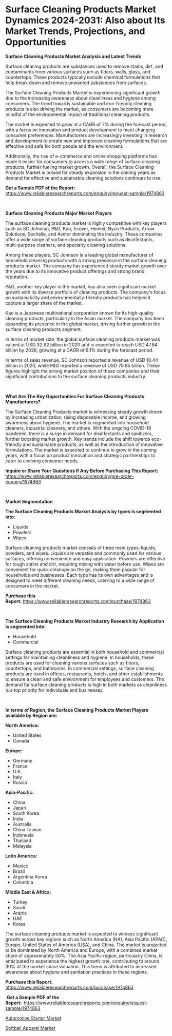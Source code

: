 <p><h1>Surface Cleaning Products Market Dynamics 2024-2031: Also about Its Market Trends, Projections, and Opportunities</h1></p><p><strong>Surface Cleaning Products Market Analysis and Latest Trends</strong></p>
<p><p>Surface cleaning products are substances used to remove stains, dirt, and contaminants from various surfaces such as floors, walls, glass, and countertops. These products typically include chemical formulations that help break down and remove unwanted substances from surfaces.</p><p>The Surface Cleaning Products Market is experiencing significant growth due to the increasing awareness about cleanliness and hygiene among consumers. The trend towards sustainable and eco-friendly cleaning products is also driving the market, as consumers are becoming more mindful of the environmental impact of traditional cleaning products.</p><p>The market is expected to grow at a CAGR of 7% during the forecast period, with a focus on innovation and product development to meet changing consumer preferences. Manufacturers are increasingly investing in research and development to create new and improved cleaning formulations that are effective and safe for both people and the environment.</p><p>Additionally, the rise of e-commerce and online shopping platforms has made it easier for consumers to access a wide range of surface cleaning products, further fueling market growth. Overall, the Surface Cleaning Products Market is poised for steady expansion in the coming years as demand for effective and sustainable cleaning solutions continues to rise.</p></p>
<p><strong>Get a Sample PDF of the Report:&nbsp;</strong> <a href="https://www.reliableresearchreports.com/enquiry/request-sample/1974863">https://www.reliableresearchreports.com/enquiry/request-sample/1974863</a></p>
<p>&nbsp;</p>
<p><strong>Surface Cleaning Products Major Market Players</strong></p>
<p><p>The surface cleaning products market is highly competitive with key players such as SC Johnson, P&G, Kao, Ecover, Henkel, Nyco Products, Arrow Solutions, Sechelle, and Avmor dominating the industry. These companies offer a wide range of surface cleaning products such as disinfectants, multi-purpose cleaners, and specialty cleaning solutions.</p><p>Among these players, SC Johnson is a leading global manufacturer of household cleaning products with a strong presence in the surface cleaning products market. The company has experienced steady market growth over the years due to its innovative product offerings and strong brand reputation.</p><p>P&G, another key player in the market, has also seen significant market growth with its diverse portfolio of cleaning products. The company's focus on sustainability and environmentally-friendly products has helped it capture a larger share of the market.</p><p>Kao is a Japanese multinational corporation known for its high-quality cleaning products, particularly in the Asian market. The company has been expanding its presence in the global market, driving further growth in the surface cleaning products segment.</p><p>In terms of market size, the global surface cleaning products market was valued at USD 32.92 billion in 2020 and is expected to reach USD 47.84 billion by 2026, growing at a CAGR of 6.1% during the forecast period.</p><p>In terms of sales revenue, SC Johnson reported a revenue of USD 10.44 billion in 2020, while P&G reported a revenue of USD 70.95 billion. These figures highlight the strong market position of these companies and their significant contributions to the surface cleaning products industry.</p></p>
<p>&nbsp;</p>
<p><strong>What Are The Key Opportunities For Surface Cleaning Products Manufacturers?</strong></p>
<p><p>The Surface Cleaning Products market is witnessing steady growth driven by increasing urbanization, rising disposable income, and growing awareness about hygiene. The market is segmented into household cleaners, industrial cleaners, and others. With the ongoing COVID-19 pandemic, there is a surge in demand for disinfectants and sanitizers, further boosting market growth. Key trends include the shift towards eco-friendly and sustainable products, as well as the introduction of innovative formulations. The market is expected to continue to grow in the coming years, with a focus on product innovation and strategic partnerships to cater to evolving consumer needs.</p></p>
<p><strong>Inquire or Share Your Questions If Any Before Purchasing This Report:</strong> <a href="https://www.reliableresearchreports.com/enquiry/pre-order-enquiry/1974863">https://www.reliableresearchreports.com/enquiry/pre-order-enquiry/1974863</a></p>
<p>&nbsp;</p>
<p><strong>Market Segmentation</strong></p>
<p><strong>The Surface Cleaning Products Market Analysis by types is segmented into:</strong></p>
<p><ul><li>Liquids</li><li>Powders</li><li>Wipes</li></ul></p>
<p><p>Surface cleaning products market consists of three main types: liquids, powders, and wipes. Liquids are versatile and commonly used for various surfaces, offering convenience and easy application. Powders are effective for tough stains and dirt, requiring mixing with water before use. Wipes are convenient for quick cleanups on the go, making them popular for households and businesses. Each type has its own advantages and is designed to meet different cleaning needs, catering to a wide range of consumers in the market.</p></p>
<p><strong>Purchase this Report:&nbsp;</strong><a href="https://www.reliableresearchreports.com/purchase/1974863">https://www.reliableresearchreports.com/purchase/1974863</a></p>
<p>&nbsp;</p>
<p><strong>The Surface Cleaning Products Market Industry Research by Application is segmented into:</strong></p>
<p><ul><li>Household</li><li>Commercial</li></ul></p>
<p><p>Surface cleaning products are essential in both household and commercial settings for maintaining cleanliness and hygiene. In households, these products are used for cleaning various surfaces such as floors, countertops, and bathrooms. In commercial settings, surface cleaning products are used in offices, restaurants, hotels, and other establishments to ensure a clean and safe environment for employees and customers. The demand for surface cleaning products is high in both markets as cleanliness is a top priority for individuals and businesses.</p></p>
<p>&nbsp;</p>
<p><strong>In terms of Region, the Surface Cleaning Products Market Players available by Region are:</strong></p>
<p>
    <p> <strong> North America: </strong>
        <ul>
            <li>United States</li>
            <li>Canada</li>
        </ul>
        </p> 
    <p> <strong> Europe: </strong>
        <ul>
            <li>Germany</li>
            <li>France</li>
            <li>U.K.</li>
            <li>Italy</li>
            <li>Russia</li>
        </ul>
        </p> 
    <p> <strong> Asia-Pacific: </strong>
        <ul>
            <li>China</li>
            <li>Japan</li>
            <li>South Korea</li>
            <li>India</li>
            <li>Australia</li>
            <li>China Taiwan</li>
            <li>Indonesia</li>
            <li>Thailand</li>
            <li>Malaysia</li>
        </ul>
        </p> 
    <p> <strong> Latin America: </strong>
        <ul>
            <li>Mexico</li>
            <li>Brazil</li>
            <li>Argentina Korea</li>
            <li>Colombia</li>
        </ul>
        </p> 
    <p> <strong> Middle East & Africa: </strong>
        <ul>
            <li>Turkey</li>
            <li>Saudi</li>
            <li>Arabia</li>
            <li>UAE</li>
            <li>Korea</li>
        </ul>
    </p>
    </p>
<p><p>The surface cleaning products market is expected to witness significant growth across key regions such as North America (NA), Asia Pacific (APAC), Europe, United States of America (USA), and China. The market is projected to be dominated by North America and Europe, with a combined market share of approximately 50%. The Asia Pacific region, particularly China, is anticipated to experience the highest growth rate, contributing to around 30% of the market share valuation. This trend is attributed to increased awareness about hygiene and sanitation practices in these regions.</p></p>
<p><strong>Purchase this Report: </strong><a href="https://www.reliableresearchreports.com/purchase/1974863">https://www.reliableresearchreports.com/purchase/1974863</a></p>
<p>&nbsp;<strong>Get a Sample PDF of the Report:&nbsp;&nbsp;</strong><a href="https://www.reliableresearchreports.com/enquiry/request-sample/1974863">https://www.reliableresearchreports.com/enquiry/request-sample/1974863</a></p>
<p><strong></strong></p>
<p><p><a href="https://spotless-saver-8fd.notion.site/Automotive-Starter-Market-Size-Growth-Outlook-from-2024-to-2031-projecting-at-Market-s-Trends-Anal-ddfcba29e2d44a46bda988e9a2f3d449">Automotive Starter Market</a></p><p><a href="https://github.com/kufem1/Market-Research-Report-List-1/blob/main/softball-apparel-market.md">Softball Apparel Market</a></p></p>